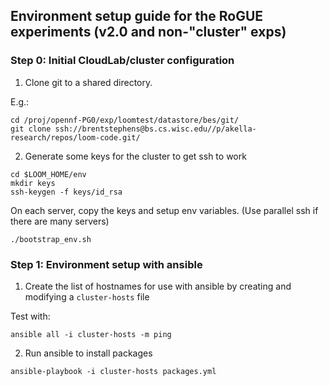 ## Environment setup guide for the RoGUE experiments (v2.0 and non-"cluster" exps)

### Step 0: Initial CloudLab/cluster configuration

1. Clone git to a shared directory.

E.g.:

```
cd /proj/opennf-PG0/exp/loomtest/datastore/bes/git/
git clone ssh://brentstephens@bs.cs.wisc.edu//p/akella-research/repos/loom-code.git/

```

2. Generate some keys for the cluster to get ssh to work

```
cd $LOOM_HOME/env
mkdir keys
ssh-keygen -f keys/id_rsa
```

On each server, copy the keys and setup env variables. (Use parallel ssh if
there are many servers)

```
./bootstrap_env.sh
```

### Step 1: Environment setup with ansible

1. Create the list of hostnames for use with ansible by creating and modifying
   a `cluster-hosts` file

Test with:
```
ansible all -i cluster-hosts -m ping
```

2. Run ansible to install packages

```
ansible-playbook -i cluster-hosts packages.yml
```
